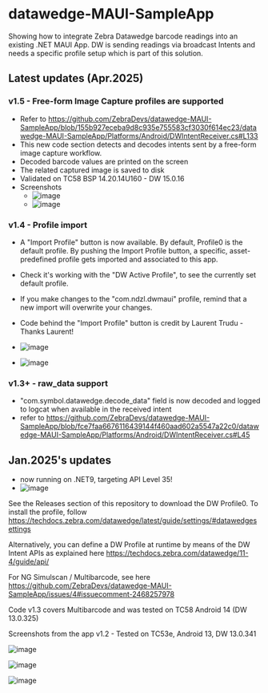 # datawedge-MAUI-SampleApp
Showing how to integrate Zebra Datawedge barcode readings into an existing .NET MAUI App. DW is sending readings via broadcast Intents and needs a specific profile setup which is part of this solution.

## Latest updates (Apr.2025)

### v1.5 - Free-form Image Capture profiles are supported 
- Refer to https://github.com/ZebraDevs/datawedge-MAUI-SampleApp/blob/155b927eceba9d8c935e755583cf3030f614ec23/datawedge-MAUI-SampleApp/Platforms/Android/DWIntentReceiver.cs#L133
- This new code section detects and decodes intents sent by a free-form image capture workflow.
- Decoded barcode values are printed on the screen
- The related captured image is saved to disk
- Validated on TC58 BSP 14.20.14U160 - DW 15.0.16
- Screenshots
  - ![image](https://github.com/user-attachments/assets/89b63b60-ca78-4afd-b85b-211a3ff0cb71)
  - ![image](https://github.com/user-attachments/assets/4179dcbc-12e6-490f-b0bf-7fba7eca9780)



### v1.4 - Profile import
- A "Import Profile" button is now available. By default, Profile0 is the default profile. By pushing the Import Profile button, a specific, asset-predefined profile gets imported and associated to this app.
- Check it's working with the "DW Active Profile", to see the currently set default profile.
- If you make changes to the "com.ndzl.dwmaui" profile, remind that a new import will overwrite your changes.
- Code behind the "Import Profile" button is credit by Laurent Trudu - Thanks Laurent!

- ![image](https://github.com/user-attachments/assets/6a9c1c93-c56e-4240-ad09-edd5eb7093a7)

- ![image](https://github.com/user-attachments/assets/591c52c7-9393-49d3-8125-729f04cc6884)

### v1.3+ - raw_data support
- "com.symbol.datawedge.decode_data" field is now decoded and logged to logcat when available in the received intent
- refer to https://github.com/ZebraDevs/datawedge-MAUI-SampleApp/blob/fce7faa6676116439144f460aad602a5547a22c0/datawedge-MAUI-SampleApp/Platforms/Android/DWIntentReceiver.cs#L45


## Jan.2025's updates

- now running on .NET9, targeting API Level 35!
- ![image](https://github.com/user-attachments/assets/964d47d2-61e6-466a-b9fd-7570e0fc9f89)


See the Releases section of this repository to download the DW Profile0.
To install the profile, follow https://techdocs.zebra.com/datawedge/latest/guide/settings/#datawedgesettings 

Alternatively, you can define a DW Profile at runtime by means of the DW Intent APIs as explained here https://techdocs.zebra.com/datawedge/11-4/guide/api/ 

For NG Simulscan / Multibarcode, see here https://github.com/ZebraDevs/datawedge-MAUI-SampleApp/issues/4#issuecomment-2468257978 

Code v1.3 covers Multibarcode and was tested on TC58 Android 14 (DW 13.0.325)

Screenshots from the app v1.2 - Tested on TC53e, Android 13, DW 13.0.341

![image](https://user-images.githubusercontent.com/11386676/220946535-1da4975f-7434-45aa-ba6c-27285c55c547.png)

![image](https://github.com/user-attachments/assets/8b7e4c94-e477-448f-9a27-f60f5c55c9e7)

![image](https://cxnt48.com/author?ghMAUIdw) 
